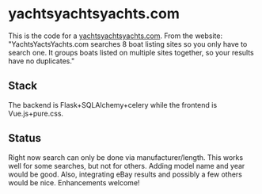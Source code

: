 # yachtsyachtsyachts.com
This is the code for a [yachtsyachtsyachts.com](http://yachtsyachtsyachts.com). From the website: "YachtsYactsYachts.com searches 8
boat listing sites so you only have to search one. It groups boats listed on multiple sites together,
so your results have no duplicates."

## Stack
The backend is Flask+SQLAlchemy+celery while the frontend is Vue.js+pure.css.

## Status
Right now search can only be done via manufacturer/length. This works well for some searches, but not for others. Adding model name and year would be good. Also, integrating eBay results and possibly a few others would be nice. Enhancements welcome!

